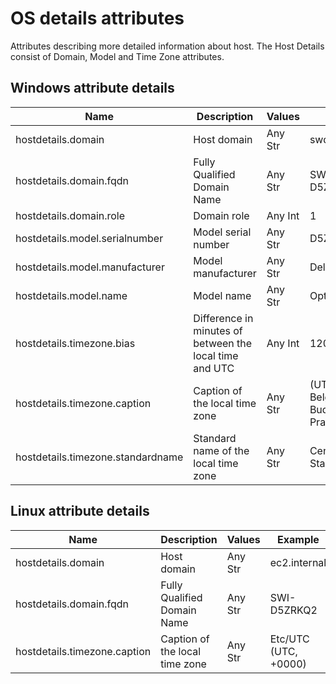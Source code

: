 # OS details attributes

Attributes describing more detailed information about host. The Host Details consist of Domain, Model and Time Zone attributes.
## Windows attribute details

| Name                              | Description                                             | Values  | Example                                                       |
|-----------------------------------|---------------------------------------------------------| ------- |---------------------------------------------------------------|
| hostdetails.domain                | Host domain                                             | Any Str | swdev.local                                                   |
| hostdetails.domain.fqdn           | Fully Qualified Domain Name                             | Any Str | SWI-D5ZRKQ2.swdev.local                                       |
| hostdetails.domain.role           | Domain role                                             | Any Int | 1                                                             |
| hostdetails.model.serialnumber    | Model serial number                                     | Any Str | D5ZRKQ2                                                       |
| hostdetails.model.manufacturer    | Model manufacturer                                      | Any Str | Dell Inc.                                                     |
| hostdetails.model.name            | Model name                                              | Any Str | OptiPlex 7060                                                 |
| hostdetails.timezone.bias         | Difference in minutes of between the local time and UTC | Any Int | 120                                                           |
| hostdetails.timezone.caption      | Caption of the local time zone                          | Any Str | (UTC+01:00) Belgrade, Bratislava, Budapest, Ljubljana, Prague |
| hostdetails.timezone.standardname | Standard name of the local time zone                    | Any Str | Central Europe Standard Time                                  |

## Linux attribute details

| Name                              | Description                                             | Values  | Example              |
|-----------------------------------|---------------------------------------------------------| ------- |----------------------|
| hostdetails.domain                | Host domain                                             | Any Str | ec2.internal         |
| hostdetails.domain.fqdn           | Fully Qualified Domain Name                             | Any Str | SWI-D5ZRKQ2          |
| hostdetails.timezone.caption      | Caption of the local time zone                          | Any Str | Etc/UTC (UTC, +0000) |
